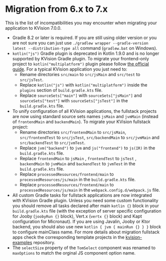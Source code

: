# Migration from 6.x to 7.x

This is the list of incompatibilities you may encounter when migrating your application to KVision 7.0.0.

* Gradle 8.2 or later is required. If you are still using older version or you are not sure you can just use `./gradlew wrapper --gradle-version latest --distribution-type all` command (`gradlew.bat` on Windows).
* `kotlin("js")` Gradle plugin is deprecated in Kotlin 1.9.0 and is no longer supported by KVision Gradle plugin. To migrate your frontend-only project to `kotlin("multiplatform")` plugin please follow [the official guide](https://kotlinlang.org/docs/multiplatform-compatibility-guide.html#migration-from-kotlin-js-gradle-plugin-to-kotlin-multiplatform-gradle-plugin). For a typical KVision application you just need to:
  * Rename directories `src/main` to `src/jsMain` and `src/test` to `src/jsTest`.
  * Replace `kotlin("js")` with `kotlin("multiplatform")` inside the `plugins` section of `build.gradle.kts` file.
  * Replace `sourceSets["main"]` with `sourceSets["jsMain"]` and `sourceSets["test"]` with `sourceSets["jsTest"]` in the `build.gradle.kts` file.
* To unify configuration of all KVision applications, the fullstack projects are now using standard source sets names `jsMain` and `jvmMain` (instead of `frontendMain` and `backendMain`). To migrate your KVision fullstack project:
  * Rename directories `src/frontendMain` to `src/jsMain`, `src/frontendTest` to `src/jsTest`, `src/backendMain` to `src/jvmMain` and `src/backendTest` to `src/jvmTest`.
  * Replace `jvm("backend")` to `jvm` and `js("frontend")` to `js(IR)` in the `build.gradle.kts` file.
  * Replace `frontendMain` to `jsMain` , `frontendTest` to `jsTest` , `backendMain` to `jvmMain` and `backendTest` to `jvmTest` in the `build.gradle.kts` file.
  * Replace `processedResources/frontend/main` to `processedResources/js/main` in the `build.gradle.kts` file.
  * Replace `processedResources/frontend/main` to `processedResources/js/main` in the `webpack.config.d/webpack.js` file.
* All custom Gradle tasks for fullstack applications are now integrated with KVision Gradle plugin. Unless you need some custom functionality you should remove all tasks declared after main `kotlin {}` block in your `build.gradle.kts` file (with the exception of server specific configuration for Jooby (`joobyRun {}` block), Vert.x (`vertx {}` block) and Kapt configuration for Micronaut). If you are using Javalin, Jooby or Ktor backend, you should also use new `kotlin { jvm { mainRun {} } }` block to configure mainClass name. For more details about migration fullstack apps check the corresponding template projects in the [kvision-examples](https://github.com/rjaros/kvision-examples) repository.
* The `selectSize` property of the `TomSelect` component was renamed to `maxOptions` to match the orginal JS component option name.
